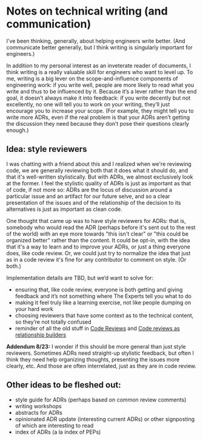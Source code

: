 # Notes on technical writing (and communication)

I've been thinking, generally, about helping engineers write better.  (And communicate better generally, but I think writing is singularly important for engineers.) 

In addition to my personal interest as an inveterate reader of documents, I think writing is a really valuable skill for engineers who want to level up. To me, writing is a big lever on the scope-and-influence components of engineering work: if you write well, people are more likely to read what you write and thus to be influenced by it. Because it’s a lever rather than the end goal, it doesn’t always make it into feedback: if you write decently but not excellently, no one will tell you to work on your writing, they’ll just encourage you to increase your scope. (For example, they might tell you to write more ADRs, even if the real problem is that your ADRs aren’t getting the discussion they need because they don’t pose their questions clearly enough.)

## Idea: style reviewers

I was chatting with a friend about this and I realized when we're reviewing code, we are generally reviewing both that it does what it should do, and that it's well-written stylistically. But with ADRs, we almost exclusively look at the former. I feel the stylistic quality of ADRs is just as important as that of code, if not more so: ADRs are the locus of discussion around a particular issue and an artifact for our future selve, and so a clear presentation of the issues and of the relationship of the decision to its alternatives is just as important as clean code.

One thought that came up was to have style reviewers for ADRs: that is, somebody who would read the ADR (perhaps before it's sent out to the rest of the world) with an eye more towards "this isn't clear" or "this could be organized better" rather than the content. It could be opt-in, with the idea that it's a way to learn and to improve your ADRs, or just a thing everyone does, like code review. Or, we could just try to normalize the idea that just as in a code review it's fine for any contributor to comment on style. (Or both.)

Implementation details are TBD, but we’d want to solve for:

- ensuring that, like code review, everyone is both getting and giving feedback and it’s not something where The Experts tell you what to do
- making it feel truly like a learning exercise, not like people dumping on your hard work
- choosing reviewers that have some context as to the technical content, so they’re not totally confused
- reminder of all the old stuff in [Code Reviews](https://khanacademy.atlassian.net/wiki/spaces/ENG/pages/129335720/Code+Reviews) and [Code reviews as relationship builders](https://bjk5.com/post/3994859683/code-reviews-as-relationship-builders-a-few-tips)

**Addendum 8/23:** I wonder if this should be more general than just
style reviewers. Sometimes ADRs need straight-up stylistic feedback, but
often I think they need help organizing thoughts, presenting the issues
more clearly, etc. And those are often interrelated, just as they are in
code review.

## Other ideas to be fleshed out:

- style guide for ADRs (perhaps based on common review comments)
- writing workshops
- abstracts for ADRs
- opinionated ADR update (interesting current ADRs) or other signposting of which are interesting to read
- index of ADRs (a la index of PEPs)
